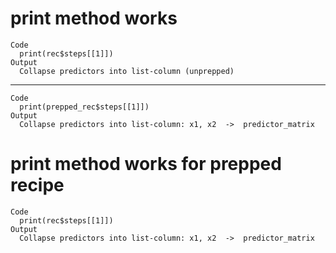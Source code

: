 # print method works

    Code
      print(rec$steps[[1]])
    Output
      Collapse predictors into list-column (unprepped)

---

    Code
      print(prepped_rec$steps[[1]])
    Output
      Collapse predictors into list-column: x1, x2  ->  predictor_matrix 

# print method works for prepped recipe

    Code
      print(rec$steps[[1]])
    Output
      Collapse predictors into list-column: x1, x2  ->  predictor_matrix 

